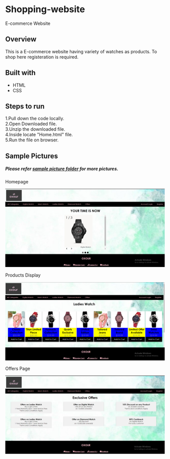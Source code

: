 # Shopping-website
E-commerce Website  

## Overview
  This is a E-commerce website having variety of watches as products. To shop here registeration is required.
    
## Built with
  - HTML
  - CSS
  
## Steps to run
1.Pull down the code locally.                                             
2.Open Downloaded file.                                                        
3.Unzip the downloaded file.                                                              
4.Inside locate "Home.html" file.                                                        
5.Run the file on browser.                                                                    

## Sample Pictures

##### Please refer [sample picture folder](https://github.com/shreyakajbaje/Shopping-website/tree/master/sample%20pictures) for more pictures.

Homepage

![Homepage](https://github.com/shreyakajbaje/Shopping-website/blob/master/sample%20pictures/Screenshot%20(169).png)

Products Display

![Products](https://github.com/shreyakajbaje/Shopping-website/blob/master/sample%20pictures/Screenshot%20(170).png?raw=true)

Offers Page

![Offers](https://github.com/shreyakajbaje/Shopping-website/blob/master/sample%20pictures/Screenshot%20(171).png?raw=true)
